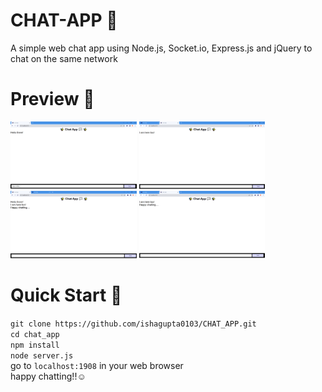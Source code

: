 # CHAT-APP 💬
A simple web chat app using Node.js, Socket.io, Express.js and jQuery to chat on the same network

# Preview 🔎
<img src="https://github.com/ishagupta0103/CHAT_APP/blob/main/images/pic1.png?raw=true" width=40% height=50%> <img src="https://github.com/ishagupta0103/CHAT_APP/blob/main/images/pic2.png?raw=true" width=40% height=50%>  
<img src="https://github.com/ishagupta0103/CHAT_APP/blob/main/images/pic3.png?raw=true" width=40% height=50%> <img src="https://github.com/ishagupta0103/CHAT_APP/blob/main/images/pic4.png?raw=true" width=40% height=50%>

# Quick Start 🚀
`git clone https://github.com/ishagupta0103/CHAT_APP.git`  
`cd chat_app`  
`npm install`  
`node server.js`  
go to `localhost:1908` in your web browser  
happy chatting!!☺
